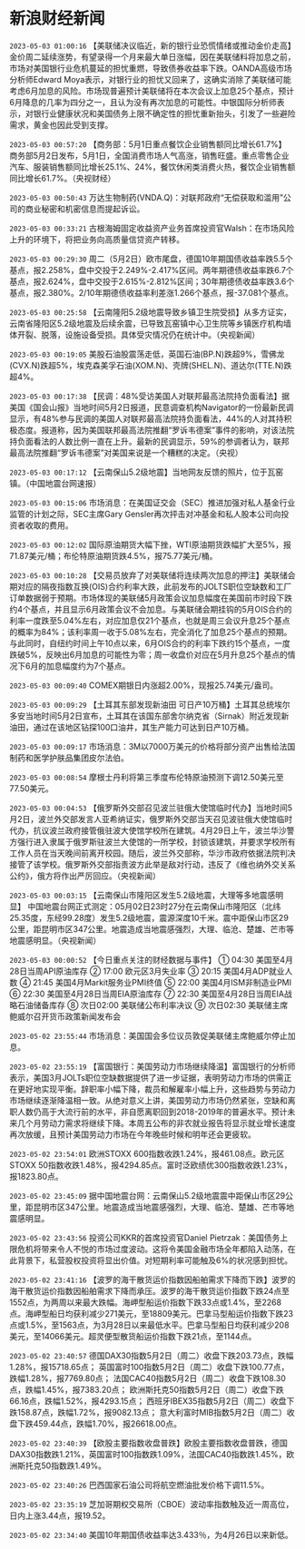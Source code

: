 # 新浪财经新闻
`2023-05-03 01:00:16` 【美联储决议临近，新的银行业恐慌情绪或推动金价走高】金价周二延续涨势，有望录得一个月来最大单日涨幅，因在美联储料将加息之前，市场对美国银行业危机蔓延的担忧重燃，导致债券收益率下跌。OANDA高级市场分析师Edward Moya表示，对银行业的担忧又回来了，这确实消除了美联储可能考虑6月加息的风险。市场现普遍预计美联储将在本次会议上加息25个基点，预计6月降息的几率为四分之一，且认为没有再次加息的可能性。中银国际分析师表示，对银行业健康状况和美国债务上限不确定性的担忧重新抬头，引发了一些避险需求，黄金也因此受到支撑。

`2023-05-03 00:57:20` 【商务部：5月1日重点餐饮企业销售额同比增长61.7%】 商务部5月2日发布，5月1日，全国消费市场人气高涨，销售旺盛。重点零售企业汽车、服装销售额同比增长25.1%、24%，餐饮休闲类消费火热，餐饮企业销售额同比增长61.7%。（央视财经）

`2023-05-03 00:50:43` 万达生物制药(VNDA.Q)：对联邦政府“无偿获取和滥用”公司的商业秘密和机密信息而提起诉讼。

`2023-05-03 00:33:21` 古根海姆固定收益资产业务首席投资官Walsh：在市场风险上升的环境下，将把业务向高质量信贷资产转移。

`2023-05-03 00:29:30` 周二（5月2日）欧市尾盘，德国10年期国债收益率跌5.5个基点，报2.258%，盘中交投于2.249%-2.417%区间。两年期德债收益率跌6.7个基点，报2.624%，盘中交投于2.615%-2.812%区间；30年期德债收益率跌3.6个基点，报2.380%。2/10年期德债收益率利差涨1.266个基点，报-37.081个基点。

`2023-05-03 00:25:58` 【云南隆阳5.2级地震导致乡镇卫生院受损】从多方证实，云南省隆阳区5.2级地震及后续余震，已导致瓦窑镇中心卫生院等乡镇医疗机构墙体开裂、脱落，设施设备受损。具体受灾情况仍在统计中。（央视新闻）

`2023-05-03 00:19:05` 美股石油股震荡走低，英国石油(BP.N)跌超9%，雪佛龙(CVX.N)跌超5%，埃克森美孚石油(XOM.N)、壳牌(SHEL.N)、道达尔(TTE.N)跌超4%。

`2023-05-03 00:17:38` 【民调：48%受访美国人对联邦最高法院持负面看法】据美国《国会山报》当地时间5月2日报道，民意调查机构Navigator的一份最新民调显示，有48%参与民调的美国人对联邦最高法院持负面看法，44%的人对其持积极态度。报道称，因为美国联邦最高法院推翻“罗诉韦德案”事件的影响，对该法院持负面看法的人数比例一直在上升。最新的民调显示，59%的参调者认为，联邦最高法院推翻“罗诉韦德案”对美国来说是一个糟糕的决定。（央视）

`2023-05-03 00:17:12` 【云南保山5.2级地震】当地网友反馈的照片，位于瓦窑镇。（中国地震台网速报）

`2023-05-03 00:15:06` 市场消息：在美国证交会（SEC）推进加强对私人基金行业监管的计划之际，SEC主席Gary Gensler再次抨击对冲基金和私人股本公司向投资者收取的费用。

`2023-05-03 00:12:02` 国际原油期货大幅下挫，WTI原油期货跌幅扩大至5%，报71.87美元/桶；布伦特原油期货跌4.5%，报75.77美元/桶。

`2023-05-03 00:10:28` 【交易员放弃了对美联储将连续两次加息的押注】美联储会期对应的隔夜指数互换(OIS)合约利率大跌，此前发布的JOLTS职位空缺数和工厂订单数据弱于预期。市场体现的美联储5月政策会议加息幅度在美国前市时段下跌约4个基点，并且显示6月政策会议不会加息。与美联储会期挂钩的5月OIS合约的利率一度跌至5.04%左右，对应加息仅21个基点，也就是周三会议升息25个基点的概率为84%；该利率周一收于5.08%左右，完全消化了加息25个基点的预期。与此同时，自纽约时间上午10点以来，6月OIS合约的利率下跌约15个基点，一度跌破5%，反映出6月加息的可能性为零；周一收盘价对应在5月升息25个基点的情况下6月的加息幅度约为7个基点。

`2023-05-03 00:09:40` COMEX期银日内涨超2.00%，现报25.74美元/盎司。

`2023-05-03 00:09:29` 【土耳其东部发现新油田 可日产10万桶】土耳其总统埃尔多安当地时间5月2日宣布，土耳其在该国东部舍尔纳克省（Sirnak）附近发现新油田，通过在该地区钻探100口油井，其生产能力可达到日产10万桶。

`2023-05-03 00:09:17` 市场消息：3M以7000万美元的价格将部分资产出售给法国制药和医学护肤品集团皮尔法伯。

`2023-05-03 00:08:54` 摩根士丹利将第三季度布伦特原油预测下调12.50美元至77.50美元。

`2023-05-03 00:04:53` 【俄罗斯外交部召见波兰驻俄大使馆临时代办】当地时间5月2日，波兰外交部发言人亚希纳证实，俄罗斯外交部当天召见波驻俄大使馆临时代办，抗议波兰政府接管俄驻波大使馆学校所在建筑。4月29日上午，波兰华沙警方强行进入隶属于俄罗斯驻波兰大使馆的一所学校，封锁该建筑，并要求学校所有工作人员在当天晚间前离开校园。随后，波兰外交部称，华沙市政府依据法院判决接管了该学校。俄罗斯外交部指责波方此举是敌对行动，违反了《维也纳外交关系公约》，俄方将作出严厉回应。（央视新闻）

`2023-05-03 00:03:15` 【云南保山市隆阳区发生5.2级地震，大理等多地震感明显】 中国地震台网正式测定：05月02日23时27分在云南保山市隆阳区（北纬25.35度，东经99.28度）发生5.2级地震，震源深度10千米。震中距保山市区29公里，距昆明市区347公里。地震造成当地震感强烈，大理、临沧、楚雄、芒市等地震感明显。（央视新闻）

`2023-05-03 00:00:52` 【今日重点关注的财经数据与事件】
① 04:30 美国至4月28日当周API原油库存
② 17:00 欧元区3月失业率
③ 20:15 美国4月ADP就业人数
④ 21:45 美国4月Markit服务业PMI终值
⑤ 22:00 美国4月ISM非制造业PMI
⑥ 22:30 美国至4月28日当周EIA原油库存
⑦ 22:30 美国至4月28日当周EIA战略石油储备库存
⑧ 次日02:00 美联储公布利率决议
⑨ 次日02:30 美联储主席鲍威尔召开货币政策新闻发布会

`2023-05-02 23:55:44` 市场消息：美国国会多位议员敦促美联储主席鲍威尔停止加息。

`2023-05-02 23:55:19` 【富国银行：美国劳动力市场继续降温】富国银行的分析师表示，美国3月JOLTs职位空缺数据提供了进一步证据，表明劳动力市场的供需正在更好地实现平衡。辞职率小幅下降，裁员和解雇率小幅上升，这些趋势与劳动力市场继续逐渐降温相一致。从绝对意义上讲，美国劳动力市场仍然紧张，空缺和离职人数仍高于大流行前的水平，非自愿离职回到2018-2019年的普遍水平。预计未来几个月劳动力需求将继续下降。本周五公布的非农就业报告将显示就业增长速度再次放缓，且预计美国劳动力市场在今年晚些时候和明年还会更疲软。

`2023-05-02 23:54:01` 欧洲STOXX 600指数收跌1.24%，报461.08点。欧元区STOXX 50指数收跌1.48%，报4294.85点。富时泛欧绩优300指数收跌1.23%，报1823.80点。

`2023-05-02 23:45:09` 据中国地震台网：云南保山5.2级地震震中距保山市区29公里，距昆明市区347公里。地震造成当地震感强烈，大理、临沧、楚雄、芒市等地震感明显。

`2023-05-02 23:43:56` 投资公司KKR的首席投资官Daniel Pietrzak：美国债务上限危机将带来令人不悦的市场过度波动。这将令美国金融市场全年都陷入动荡，在此背景下，私营股权投资将显出价值。对短期利率可能触及6%的状况感到担忧。

`2023-05-02 23:41:16` 【波罗的海干散货运价指数因船舶需求下降而下跌】波罗的海干散货运价指数因船舶需求下降而承压。波罗的海干散货运价指数下跌24点至1552点，为两周以来最大跌幅。海岬型船运价指数下跌33点或1.4%，至2268点。海岬型船日均获利减少271美元，至18809美元。巴拿马型船运价指数下跌23点或1.5%，至1563点，为3月28日以来最低水平。巴拿马型船日均获利减少208美元，至14066美元。超灵便型散货船运价指数下跌21点，至1144点。

`2023-05-02 23:40:57` 德国DAX30指数5月2日（周二）收盘下跌203.73点，跌幅1.28%，报15718.65点；
英国富时100指数5月2日（周二）收盘下跌100.77点，跌幅1.28%，报7769.80点；
法国CAC40指数5月2日（周二）收盘下跌108.30点，跌幅1.45%，报7383.20点；
欧洲斯托克50指数5月2日（周二）收盘下跌66.16点，跌幅1.52%，报4293.15点；
西班牙IBEX35指数5月2日（周二）收盘下跌158.87点，跌幅1.72%，报9082.13点；
意大利富时MIB指数5月2日（周二）收盘下跌459.44点，跌幅1.70%，报26618.00点。

`2023-05-02 23:40:39` 【欧股主要指数收盘普跌】欧股主要指数收盘普跌，德国DAX30指数跌1.21%，英国富时100指数跌1.09%，法国CAC40指数跌1.45%，欧洲斯托克50指数跌1.49%。

`2023-05-02 23:40:26` 巴西国家石油公司将航空燃油批发价格下调11.5%。

`2023-05-02 23:35:19` 芝加哥期权交易所（CBOE）波动率指数触及近一周高位，日内上涨3.44点，报19.52。

`2023-05-02 23:34:40` 美国10年期国债收益率达3.433％，为4月26日以来新低。

